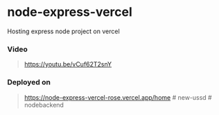 # node-express-vercel
Hosting express node project on vercel

### Video
> https://youtu.be/vCuf62T2snY

### Deployed on
> https://node-express-vercel-rose.vercel.app/home
#   n e w - u s s d  
 #   n o d e b a c k e n d  
 